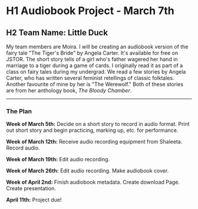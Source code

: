 # H1 Audiobook Project - March 7th
## H2 Team Name: Little Duck

My team members are Moira.
I will be creating an audiobook version of the fairy tale "The Tiger's Bride" by Angela Carter. It's available for free on JSTOR.
The short story tells of a girl who's father wagered her hand in marriage to a tiger during a game of cards. I originally read it as part of a class on fairy tales during my undergrad. We read a few stories by Angela Carter, who has written several feminist retellings of classic folktales. Another favourite of mine by her is "The Werewolf." Both of these stories are from her anthology book, *The Bloody Chamber*.

___

### The Plan
**Week of March 5th:**
Decide on a short story to record in audio format.
Print out short story and begin practicing, marking up, etc. for performance.

**Week of March 12th:**
Receive audio recording equipment from Shaleeta.
Record audio.

**Week of March 19th:**
Edit audio recording.

**Week of March 26th:**
Edit audio recording.
Make audiobook cover.

**Week of April 2nd:**
Finish audiobook metadata.
Create download Page.
Create presentation.

**April 11th:**
Project due!
